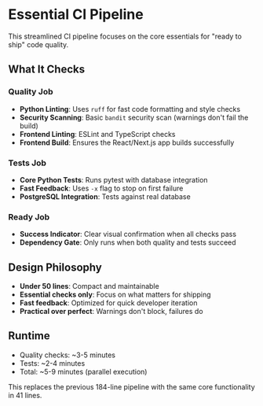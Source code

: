 # Essential CI Pipeline

This streamlined CI pipeline focuses on the core essentials for "ready to ship" code quality.

## What It Checks

### Quality Job
- **Python Linting**: Uses `ruff` for fast code formatting and style checks
- **Security Scanning**: Basic `bandit` security scan (warnings don't fail the build)
- **Frontend Linting**: ESLint and TypeScript checks
- **Frontend Build**: Ensures the React/Next.js app builds successfully

### Tests Job
- **Core Python Tests**: Runs pytest with database integration
- **Fast Feedback**: Uses `-x` flag to stop on first failure
- **PostgreSQL Integration**: Tests against real database

### Ready Job
- **Success Indicator**: Clear visual confirmation when all checks pass
- **Dependency Gate**: Only runs when both quality and tests succeed

## Design Philosophy

- **Under 50 lines**: Compact and maintainable
- **Essential checks only**: Focus on what matters for shipping
- **Fast feedback**: Optimized for quick developer iteration
- **Practical over perfect**: Warnings don't block, failures do

## Runtime

- Quality checks: ~3-5 minutes
- Tests: ~2-4 minutes
- Total: ~5-9 minutes (parallel execution)

This replaces the previous 184-line pipeline with the same core functionality in 41 lines.
